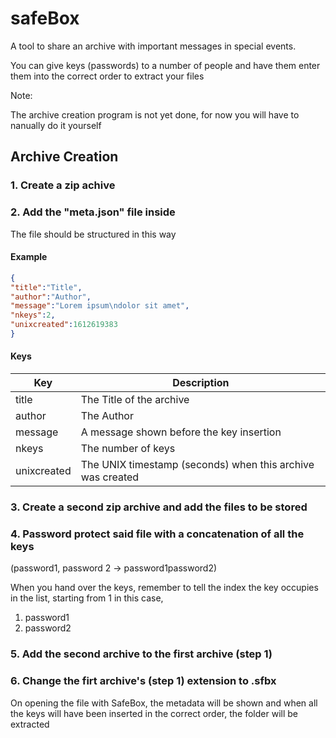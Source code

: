 # safeBox
A tool to share an archive with important messages in special events.

You can give keys (passwords) to a number of people and have them enter them into the correct order to extract your files

Note:

The archive creation program is not yet done, for now you will have to nanually do it yourself
## Archive Creation
### 1. Create a zip achive
### 2.  Add the "meta.json" file inside
The file should be structured in this way
#### Example
```JSON
{
"title":"Title",
"author":"Author",
"message":"Lorem ipsum\ndolor sit amet",
"nkeys":2,
"unixcreated":1612619383
}
```
#### Keys
|Key|Description|
|-----|-----|
|title|The Title of the archive|
|author|The Author|
|message|A message shown before the key insertion|
|nkeys|The number of keys|
|unixcreated|The UNIX timestamp (seconds) when this archive was created|
### 3. Create a second zip archive and add the files to be stored
### 4. Password protect said file with a concatenation of all the keys
(password1, password 2 -> password1password2)

When you hand over the keys, remember to tell the index the key occupies in the list, starting from 1
in this case, 
1. password1
2. password2
### 5. Add the second archive to the first archive (step 1)
### 6. Change the firt archive's (step 1) extension to .sfbx


On opening the file with SafeBox, the metadata will be shown and when all the keys will have been inserted in the correct order, the folder will be extracted

